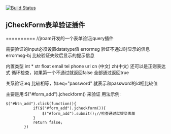 [![Build Status](https://travis-ci.org/jroam/jCheckForm.svg?branch=master)](https://travis-ci.org/jroam/jCheckForm)


## jCheckForm表单验证插件
==========
//jroam开发的一个表单验证jquery插件

需要验证的input必须设置datatype值   errormsg 验证不通过时显示的信息  
 errormsg-bj 比较验证失败后显示的提示信息

内置类型 int * str float email tel phone  url cn (中文) zh(中文) 还可以是正则表达式
循环检查，如果第一个不通过就返回false 全部通过返回true

关系验证:eq  比较相等，如:eq="password" 就表示和password的id相比较值

主要是用:$("#form_add").jcheckform() 来验证
用法示例:
```
$("#btn_add").click(function(){
			if($("#form_add").jcheckform()){
				$("#form_add").submit();//检查通过就提交表单
			}
			return false;
		})

```